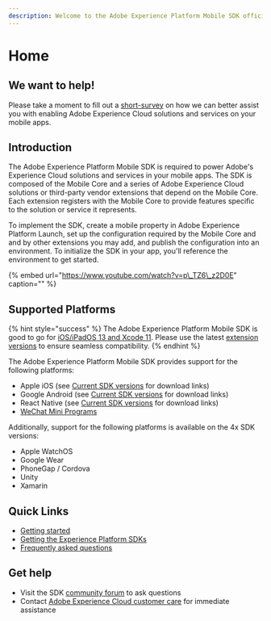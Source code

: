 ```yaml
---
description: Welcome to the Adobe Experience Platform Mobile SDK official documentation.
---
```


# Home

## We want to help!

Please take a moment to fill out a [short-survey](https://www.surveymonkey.com/r/AEPDocs) on how we can better assist you with enabling Adobe Experience Cloud solutions and services on your mobile apps.

## Introduction

The Adobe Experience Platform Mobile SDK is required to power Adobe's Experience Cloud solutions and services in your mobile apps. The SDK is composed of the Mobile Core and a series of Adobe Experience Cloud solutions or third-party vendor extensions that depend on the Mobile Core. Each extension registers with the Mobile Core to provide features specific to the solution or service it represents.

To implement the SDK, create a mobile property in Adobe Experience Platform Launch, set up the configuration required by the Mobile Core and and by other extensions you may add, and publish the configuration into an environment. To initialize the SDK in your app, you'll reference the environment to get started.

{% embed url="https://www.youtube.com/watch?v=p\_TZ6\_z2D0E" caption="" %}

## Supported Platforms

{% hint style="success" %}
The Adobe Experience Platform Mobile SDK is good to go for [iOS/iPadOS 13 and Xcode 11](https://developer.apple.com/ios/). Please use the latest [extension versions](resources/frequently-asked-questions/current-sdk-versions.md) to ensure seamless compatibility.
{% endhint %}

The Adobe Experience Platform Mobile SDK provides support for the following platforms:

* Apple iOS \(see [Current SDK versions](resources/frequently-asked-questions/current-sdk-versions.md) for download links\)
* Google Android \(see [Current SDK versions](resources/frequently-asked-questions/current-sdk-versions.md) for download links\)
* React Native \(see [Current SDK versions](resources/frequently-asked-questions/current-sdk-versions.md) for download links\)
* [WeChat Mini Programs](resources/adobe-experience-platform-mini-programs-sdk/)

Additionally, support for the following platforms is available on the 4x SDK versions:

* Apple WatchOS
* Google Wear
* PhoneGap / Cordova
* Unity
* Xamarin

## Quick Links

* [Getting started](getting-started/create-a-mobile-property.md)
* [Getting the Experience Platform SDKs](getting-started/get-the-sdk.md)
* [Frequently asked questions](resources/frequently-asked-questions/)

## Get help

* Visit the SDK [community forum](https://forums.adobe.com/community/experience-cloud/platform/launch/sdk) to ask questions
* Contact [Adobe Experience Cloud customer care](https://helpx.adobe.com/contact/enterprise-support.ec.html) for immediate assistance

